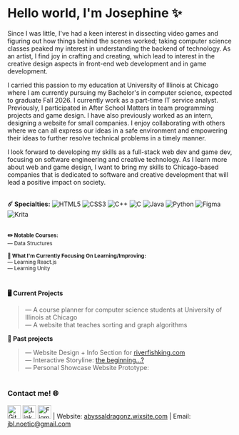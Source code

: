 # Hello world, I'm Josephine ✨

Since I was little, I've had a keen interest in dissecting video games and figuring out how things behind the scenes worked; taking computer science classes peaked my interest in understanding the backend of technology. As an artist, I find joy in crafting and creating, which lead to interest in the creative design aspects in front-end web development and in game development. <br>

I carried this passion to my education at University of Illinois at Chicago where I am currently pursuing my Bachelor's in computer science, expected to graduate Fall 2026. I currently work as a part-time IT service analyst. Previously, I participated in After School Matters in team programming projects and game design. I have also previously worked as an intern, designing a website for small companies. I enjoy collaborating with others where we can all express our ideas in a safe environment and empowering their ideas to further resolve technical problems in a timely manner. <br>

I look forward to developing my skills as a full-stack web dev and game dev, focusing on software engineering and creative technology. As I learn more about web and game design, I want to bring my skills to Chicago-based companies that is dedicated to software and creative development that will lead a positive impact on society. <br> <br>

**☄️ Specialties:**
![HTML5](https://img.shields.io/badge/html5-%23E34F26.svg?style=for-the-badge&logo=html5&logoColor=white)
![CSS3](https://img.shields.io/badge/css3-%231572B6.svg?style=for-the-badge&logo=css3&logoColor=white)
![C++](https://img.shields.io/badge/c++-%2300599C.svg?style=for-the-badge&logo=c%2B%2B&logoColor=white)
![C](https://img.shields.io/badge/c-%2300599C.svg?style=for-the-badge&logo=c&logoColor=white)
![Java](https://img.shields.io/badge/java-%23ED8B00.svg?style=for-the-badge&logo=openjdk&logoColor=white)
![Python](https://img.shields.io/badge/python-3670A0?style=for-the-badge&logo=python&logoColor=ffdd54)
![Figma](https://img.shields.io/badge/figma-%23F24E1E.svg?style=for-the-badge&logo=figma&logoColor=white)
![Krita](https://img.shields.io/badge/Krita-203759?style=for-the-badge&logo=krita&logoColor=EEF37B)
<br> <br>

<sup> **✏️ Notable Courses:** </sup><br>
<sup>— Data Structures </sup><br>

<sup> **👾 What I'm Currently Focusing On Learning/Improving:** </sup><br>
<sup>— Learning React.js </sup><br>
<sup>— Learning Unity </sup><br>
  
#
**🖥️ Current Projects**
> — A course planner for computer science students at University of Illinois at Chicago <br>
> — A website that teaches sorting and graph algorithms <br>

**🌿 Past projects**
> — Website Design + Info Section for [riverfishking.com](https://riverfishking.com/) <br>
> — Interactive Storyline: [the beginning...?](https://abyssaldragonz.github.io/THE-BEGINNING.../)<br>
> — Personal Showcase Website Prototype: <br>


#
### Contact me! 🌐
[<img src="https://gist.githubusercontent.com/cxmeel/0dbc95191f239b631c3874f4ccf114e2/raw/github-icon.svg" alt="GitHub" height="30"/>](https://github.com/abyssaldragonz)
[<img src="https://cdn-icons-png.flaticon.com/128/3536/3536505.png" alt="LinkedIn" height="30"/>](https://linkedin.com/in/josephine-b-l/)
[<img src="https://cdn-icons-png.flaticon.com/128/5968/5968705.png" alt="Figma" height="30"/>](https://www.figma.com/@abyssaldragonz)
| Website: [abyssaldragonz.wixsite.com](https://abyssaldragonz.wixsite.com/home) | Email: jbl.noetic@gmail.com





<!--
**abyssaldragonz/abyssaldragonz** is a ✨ _special_ ✨ repository because its `README.md` (this file) appears on your GitHub profile.

Here are some ideas to get you started:

- 🔭 I’m currently working on ...
- 🌱 I’m currently learning ...
- 👯 I’m looking to collaborate on ...
- 🤔 I’m looking for help with ...
- 💬 Ask me about ...
- 📫 How to reach me: ...
- 😄 Pronouns: ...
- ⚡ Fun fact: ...
-->

